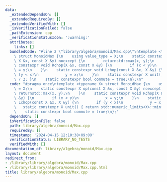 ```yaml
---
data:
  _extendedDependsOn: []
  _extendedRequiredBy: []
  _extendedVerifiedWith: []
  _isVerificationFailed: false
  _pathExtension: cpp
  _verificationStatusIcon: ':warning:'
  attributes:
    links: []
  bundledCode: "#line 2 \"library/algebra/monoid/Max.cpp\"\ntemplate <typename X>\
    \ struct MonoidMax {\n    using value_type = X;\n    static constexpr X op(const\
    \ X &x, const X &y) noexcept {\n        returnstd::max(x, y);\n    }\n    static\
    \ constexpr void Rchop(X &x, const X &y) {\n        if (x < y)\n            x\
    \ = y;\n    }\n    static constexpr void Lchop(const X &x, X &y) {\n        if\
    \ (y < x)\n            y = x;\n    }\n    static constexpr X unit() { return std::numeric_limits<X>::min()\
    \ / 2; }\n    static constexpr bool commute = true;\n};\n"
  code: "#pragma once\ntemplate <typename X> struct MonoidMax {\n    using value_type\
    \ = X;\n    static constexpr X op(const X &x, const X &y) noexcept {\n       \
    \ returnstd::max(x, y);\n    }\n    static constexpr void Rchop(X &x, const X\
    \ &y) {\n        if (x < y)\n            x = y;\n    }\n    static constexpr void\
    \ Lchop(const X &x, X &y) {\n        if (y < x)\n            y = x;\n    }\n \
    \   static constexpr X unit() { return std::numeric_limits<X>::min() / 2; }\n\
    \    static constexpr bool commute = true;\n};"
  dependsOn: []
  isVerificationFile: false
  path: library/algebra/monoid/Max.cpp
  requiredBy: []
  timestamp: '2024-04-15 12:10:38+09:00'
  verificationStatus: LIBRARY_NO_TESTS
  verifiedWith: []
documentation_of: library/algebra/monoid/Max.cpp
layout: document
redirect_from:
- /library/library/algebra/monoid/Max.cpp
- /library/library/algebra/monoid/Max.cpp.html
title: library/algebra/monoid/Max.cpp
---
```


